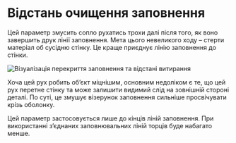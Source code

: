 Відстань очищення заповнення
====

Цей параметр змусить сопло рухатись трохи далі після того, як воно завершить друк лінії заповнення. Мета цього невеликого ходу – стерти матеріал об сусідню стінку. Це краще приєднує лінію заповнення до стінки.

![Візуалізація перекриття заповнення та відстані витирання](../images/infill_overlap.svg)

Хоча цей рух робить об’єкт міцнішим, основним недоліком є те, що цей рух перетне стінку та може залишити видимий слід на зовнішній стороні деталі. По суті, це змушує візерунок заповнення сильніше просвічувати крізь оболонку.

Цей параметр застосовується лише до кінців ліній заповнення. При використанні з’єднаних заповнювальних ліній торців буде набагато менше.
